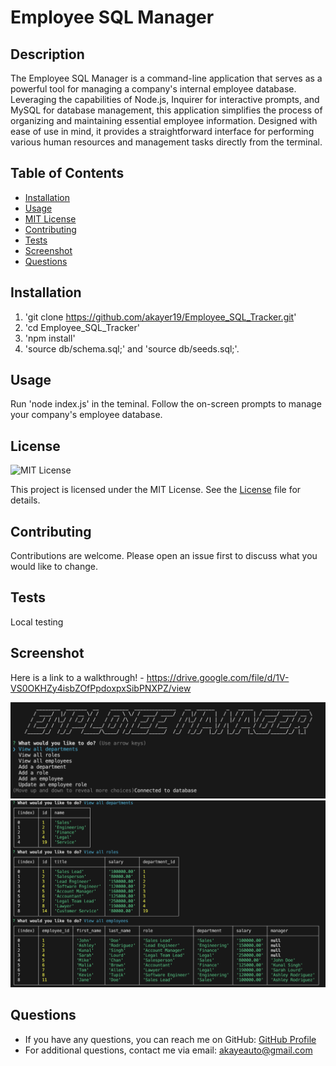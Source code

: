 # Employee SQL Manager

## Description
The Employee SQL Manager is a command-line application that serves as a powerful tool for managing a company's internal employee database. Leveraging the capabilities of Node.js, Inquirer for interactive prompts, and MySQL for database management, this application simplifies the process of organizing and maintaining essential employee information. Designed with ease of use in mind, it provides a straightforward interface for performing various human resources and management tasks directly from the terminal.

## Table of Contents
- [Installation](#installation)
- [Usage](#usage)
- [MIT License](https://opensource.org/licenses/MIT) 
- [Contributing](#contributing)
- [Tests](#tests)
- [Screenshot](#screenshot)
- [Questions](#questions)

## Installation
1. 'git clone https://github.com/akayer19/Employee_SQL_Tracker.git'
2. 'cd Employee_SQL_Tracker'
3. 'npm install'
4. 'source db/schema.sql;' and 'source db/seeds.sql;'.

## Usage
Run 'node index.js' in the teminal.  Follow the on-screen prompts to manage your company's employee database.


## License
![MIT License](https://img.shields.io/badge/License-MIT-blue.svg)

This project is licensed under the MIT License. 
See the [License](LICENSE) file for details.
 

## Contributing
Contributions are welcome. Please open an issue first to discuss what you would like to change.

## Tests
Local testing

## Screenshot

Here is a link to a walkthrough! - https://drive.google.com/file/d/1V-VS0OKHZy4isbZOfPpdoxpxSibPNXPZ/view

![Screenshot](https://github.com/akayer19/Employee_SQL_Tracker/blob/main/utils/mainMenu.png)
![Screenshot](https://github.com/akayer19/Employee_SQL_Tracker/blob/main/utils/tables.png)


## Questions
- If you have any questions, you can reach me on GitHub: <a href="https://github.com/akayer19" target="_blank">GitHub Profile</a>
- For additional questions, contact me via email: akayeauto@gmail.com
    
